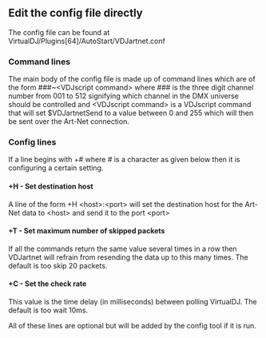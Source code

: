 Edit the config file directly
-----------------------------
The config file can be found at VirtualDJ\/Plugins\[64\]\/AutoStart\/VDJartnet.conf

### Command lines
The main body of the config file is made up of command lines which are of the form \#\#\#\~\<VDJscript command\> where \#\#\# is the three digit channel number from 001 to 512 signifying which channel in the DMX universe should be controlled and \<VDJscript command\> is a VDJscript command that will set \$VDJartnetSend to a value between 0 and 255 which will then be sent over the Art-Net connection.

### Config lines
If a line begins with \+\# where # is a character as given below then it is configuring a certain setting.

#### +H - Set destination host
A line of the form \+H \<host\>\:\<port\> will set the destination host for the Art-Net data to \<host\> and send it to the port \<port\>

#### +T - Set maximum number of skipped packets
If all the commands return the same value several times in a row then VDJartnet will refrain from resending the data up to this many times. The default is too skip 20 packets.

#### +C - Set the check rate
This value is the time delay (in milliseconds) between polling VirtualDJ. The default is too wait 10ms.

All of these lines are optional but will be added by the config tool if it is run.
